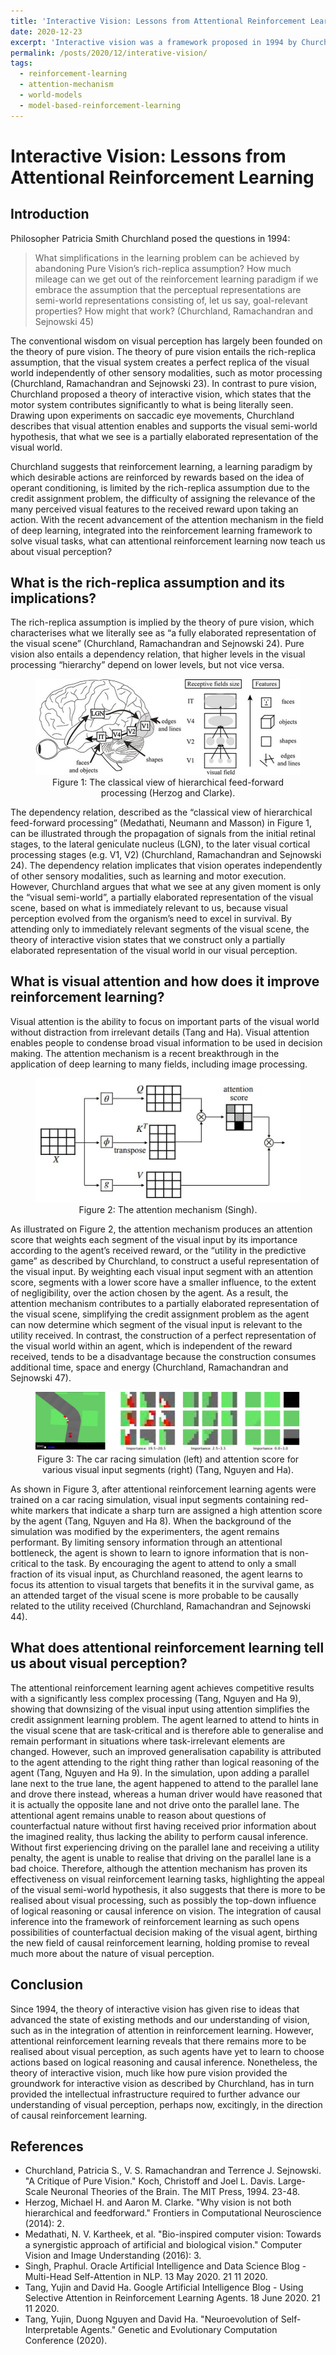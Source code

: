 ```yaml
---
title: 'Interactive Vision: Lessons from Attentional Reinforcement Learning'
date: 2020-12-23
excerpt: 'Interactive vision was a framework proposed in 1994 by Churchland to replace the Pure Vision paradigm and its "rich replica" assumptions. After 20 years, as Churchland questioned, how much mileage can we get out of reinforcement learning should we assume that perceptions are a "semi-world representation" of goal-relevant properties?'
permalink: /posts/2020/12/interative-vision/
tags:
  - reinforcement-learning
  - attention-mechanism
  - world-models
  - model-based-reinforcement-learning
---
```


# Interactive Vision: Lessons from Attentional Reinforcement Learning

## Introduction

Philosopher Patricia Smith Churchland posed the questions in 1994:

<blockquote>What simplifications in the learning problem can be achieved by abandoning Pure Vision’s rich-replica assumption? How much mileage can we get out of the reinforcement learning paradigm if we embrace the assumption that the perceptual representations are semi-world representations consisting of, let us say, goal-relevant properties? How might that work? (Churchland, Ramachandran and Sejnowski 45)
</blockquote>

The conventional wisdom on visual perception has largely been founded on the theory of pure vision. The theory of pure vision entails the rich-replica assumption, that the visual system creates a perfect replica of the visual world independently of other sensory modalities, such as motor processing (Churchland, Ramachandran and Sejnowski 23). In contrast to pure vision, Churchland proposed a theory of interactive vision, which states that the motor system contributes significantly to what is being literally seen. Drawing upon experiments on saccadic eye movements, Churchland describes that visual attention enables and supports the visual semi-world hypothesis, that what we see is a partially elaborated representation of the visual world.

Churchland suggests that reinforcement learning, a learning paradigm by which desirable actions are reinforced by rewards based on the idea of operant conditioning, is limited by the rich-replica assumption due to the credit assignment problem, the difficulty of assigning the relevance of the many perceived visual features to the received reward upon taking an action. With the recent advancement of the attention mechanism in the field of deep learning, integrated into the reinforcement learning framework to solve visual tasks, what can attentional reinforcement learning now teach us about visual perception?

## What is the rich-replica assumption and its implications?

The rich-replica assumption is implied by the theory of pure vision, which characterises what we literally see as “a fully elaborated representation of the visual scene” (Churchland, Ramachandran and Sejnowski 24). Pure vision also entails a dependency relation, that higher levels in the visual processing “hierarchy” depend on lower levels, but not vice versa.

<figure align="center">
    <img src='/images/interactive-vision/feed-forward-vision.jpg' alt='missing' />
    <figcaption>Figure 1: The classical view of hierarchical feed-forward processing (Herzog and Clarke).</figcaption>
</figure>

The dependency relation, described as the “classical view of hierarchical feed-forward processing” (Medathati, Neumann and Masson) in Figure 1, can be illustrated through the propagation of signals from the initial retinal stages, to the lateral geniculate nucleus (LGN), to the later visual cortical processing stages (e.g. V1, V2) (Churchland, Ramachandran and Sejnowski 24). The dependency relation implicates that vision operates independently of other sensory modalities, such as learning and motor execution. However, Churchland argues that what we see at any given moment is only the “visual semi-world”, a partially elaborated representation of the visual scene, based on what is immediately relevant to us, because visual perception evolved from the organism’s need to excel in survival. By attending only to immediately relevant segments of the visual scene, the theory of interactive vision states that we construct only a partially elaborated representation of the visual world in our visual perception.

## What is visual attention and how does it improve reinforcement learning?

Visual attention is the ability to focus on important parts of the visual world without distraction from irrelevant details (Tang and Ha). Visual attention enables people to condense broad visual information to be used in decision making. The attention mechanism is a recent breakthrough in the application of deep learning to many fields, including image processing.

<figure align="center">
    <img src='/images/interactive-vision/attention-mechanism.png' alt='missing' />
    <figcaption>Figure 2: The attention mechanism (Singh).</figcaption>
</figure>

As illustrated on Figure 2, the attention mechanism produces an attention score that weights each segment of the visual input by its importance according to the agent’s received reward, or the “utility in the predictive game” as described by Churchland, to construct a useful representation of the visual input. By weighting each visual input segment with an attention score, segments with a lower score have a smaller influence, to the extent of negligibility, over the action chosen by the agent. As a result, the attention mechanism contributes to a partially elaborated representation of the visual scene, simplifying the credit assignment problem as the agent can now determine which segment of the visual input is relevant to the utility received. In contrast, the construction of a perfect representation of the visual world within an agent, which is independent of the reward received, tends to be a disadvantage because the construction consumes additional time, space and energy (Churchland, Ramachandran and Sejnowski 47).

<figure align="center">
    <img src='/images/interactive-vision/carracing-neuroevolution.png' alt='missing' />
    <figcaption>Figure 3: The car racing simulation (left) and attention score for various visual input segments (right) (Tang, Nguyen and Ha).</figcaption>
</figure>

As shown in Figure 3, after attentional reinforcement learning agents were trained on a car racing simulation, visual input segments containing red-white markers that indicate a sharp turn are assigned a high attention score by the agent (Tang, Nguyen and Ha 8). When the background of the simulation was modified by the experimenters, the agent remains performant. By limiting sensory information through an attentional bottleneck, the agent is shown to learn to ignore information that is non-critical to the task. By encouraging the agent to attend to only a small fraction of its visual input, as Churchland reasoned, the agent learns to focus its attention to visual targets that benefits it in the survival game, as an attended target of the visual scene is more probable to be causally related to the utility received (Churchland, Ramachandran and Sejnowski 44).

## What does attentional reinforcement learning tell us about visual perception?

The attentional reinforcement learning agent achieves competitive results with a significantly less complex processing (Tang, Nguyen and Ha 9), showing that downsizing of the visual input using attention simplifies the credit assignment learning problem. The agent learned to attend to hints in the visual scene that are task-critical and is therefore able to generalise and remain performant in situations where task-irrelevant elements are changed. However, such an improved generalisation capability is attributed to the agent attending to the right thing rather than logical reasoning of the agent (Tang, Nguyen and Ha 9). In the simulation, upon adding a parallel lane next to the true lane, the agent happened to attend to the parallel lane and drove there instead, whereas a human driver would have reasoned that it is actually the opposite lane and not drive onto the parallel lane. The attentional agent remains unable to reason about questions of counterfactual nature without first having received prior information about the imagined reality, thus lacking the ability to perform causal inference. Without  first experiencing driving on the parallel lane and receiving a utility penalty, the agent is unable to realise that driving on the parallel lane is a bad choice. 
Therefore, although the attention mechanism has proven its effectiveness on visual reinforcement learning tasks, highlighting the appeal of the visual semi-world hypothesis, it also suggests that there is more to be realised about visual processing, such as possibly the top-down influence of logical reasoning or causal inference on vision. The integration of causal inference into the framework of reinforcement learning as such opens possibilities of counterfactual decision making of the visual agent, birthing the new field of causal reinforcement learning, holding promise to reveal much more about the nature of visual perception.

## Conclusion

Since 1994, the theory of interactive vision has given rise to ideas that advanced the state of existing methods and our understanding of vision, such as in the integration of attention in reinforcement learning. However, attentional reinforcement learning reveals that there remains more to be realised about visual perception, as such agents have yet to learn to choose actions based on logical reasoning and causal inference. Nonetheless, the theory of interactive vision, much like how pure vision provided the groundwork for interactive vision as described by Churchland, has in turn provided the intellectual infrastructure required to further advance our understanding of visual perception, perhaps now, excitingly, in the direction of causal reinforcement learning.

## References
* Churchland, Patricia S., V. S. Ramachandran and Terrence J. Sejnowski. "A Critique of Pure Vision." Koch, Christoff and Joel L. Davis. Large-Scale Neuronal Theories of the Brain. The MIT Press, 1994. 23-48.
* Herzog, Michael H. and Aaron M. Clarke. "Why vision is not both hierarchical and feedforward." Frontiers in Computational Neuroscience (2014): 2.
* Medathati, N. V. Kartheek, et al. "Bio-inspired computer vision: Towards a synergistic approach of artificial and biological vision." Computer Vision and Image Understanding (2016): 3.
* Singh, Praphul. Oracle Artificial Intelligence and Data Science Blog - Multi-Head Self-Attention in NLP. 13 May 2020. 21 11 2020.
* Tang, Yujin and David Ha. Google Artificial Intelligence Blog - Using Selective Attention in Reinforcement Learning Agents. 18 June 2020. 21 11 2020.
* Tang, Yujin, Duong Nguyen and David Ha. "Neuroevolution of Self-Interpretable Agents." Genetic and Evolutionary Computation Conference (2020).

